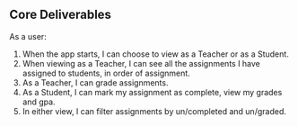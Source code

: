 ## Core Deliverables

As a user:
1. When the app starts, I can choose to view as a Teacher or as a Student.
2. When viewing as a Teacher, I can see all the assignments I have assigned to students, in order of assignment.
3. As a Teacher, I can grade assignments.
4. As a Student, I can mark my assignment as complete, view my grades and gpa.
5. In either view, I can filter assignments by un/completed and un/graded.

